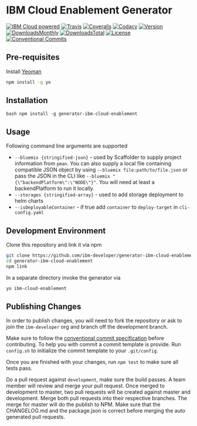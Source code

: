 # IBM Cloud Enablement Generator

[![IBM Cloud powered][img-bluemix-powered]][url-bluemix]
[![Travis][img-travis-master]][url-travis-master]
[![Coveralls][img-coveralls-master]][url-coveralls-master]
[![Codacy][img-codacy]][url-codacy]
[![Version][img-version]][url-npm]
[![DownloadsMonthly][img-npm-downloads-monthly]][url-npm]
[![DownloadsTotal][img-npm-downloads-total]][url-npm]
[![License][img-license]][url-npm]
[![Conventional Commits](https://img.shields.io/badge/Conventional%20Commits-1.0.0-yellow.svg)](https://conventionalcommits.org)

[img-bluemix-powered]: https://img.shields.io/badge/bluemix-powered-blue.svg
[url-bluemix]: http://bluemix.net
[url-npm]: https://www.npmjs.com/package/generator-ibm-cloud-enablement
[img-license]: https://img.shields.io/npm/l/generator-ibm-cloud-enablement.svg
[img-version]: https://img.shields.io/npm/v/generator-ibm-cloud-enablement.svg
[img-npm-downloads-monthly]: https://img.shields.io/npm/dm/generator-ibm-cloud-enablement.svg
[img-npm-downloads-total]: https://img.shields.io/npm/dt/generator-ibm-cloud-enablement.svg

[img-travis-master]: https://travis-ci.org/ibm-developer/generator-ibm-cloud-enablement.svg?branch=master
[url-travis-master]: https://travis-ci.org/ibm-developer/generator-ibm-cloud-enablement/branches

[img-coveralls-master]: https://coveralls.io/repos/github/ibm-developer/generator-ibm-cloud-enablement/badge.svg
[url-coveralls-master]: https://coveralls.io/github/ibm-developer/generator-ibm-cloud-enablement

[img-codacy]: https://api.codacy.com/project/badge/Grade/a5893a4622094dc8920c8a372a8d3588?branch=master
[url-codacy]: https://www.codacy.com/app/ibm-developer/generator-ibm-cloud-enablement

## Pre-requisites

Install [Yeoman](http://yeoman.io)

```bash
npm install -g yo
```

## Installation

``bash
npm install -g generator-ibm-cloud-enablement
``

## Usage

Following command line arguments are supported
* `--bluemix {stringified-json}` -  used by Scaffolder to supply project information from `pman`. You can also supply a local file containing compatible JSON object by using `--bluemix file:path/to/file.json` or pass the JSON in the CLI like `--bluemix "{\"backendPlatform\":\"NODE\"}"`. You will need at least a backendPlatform to run it locally.
* `--storages {stringified-array}` - used to add storage deployment to helm charts
* `--isDeployableContainer` -  if true add `container` to `deploy-target` in `cli-config.yaml`

## Development Environment

Clone this repository and link it via npm

```bash
git clone https://github.com/ibm-developer/generator-ibm-cloud-enablement
cd generator-ibm-cloud-enablement
npm link
```

In a separate directory invoke the generator via

```bash
yo ibm-cloud-enablement 
```

## Publishing Changes

In order to publish changes, you will need to fork the repository or ask to join the `ibm-developer` org and branch off the development branch.

Make sure to follow the [conventional commit specification](https://conventionalcommits.org/) before contributing. To help you with commit a commit template is provide. 
Run `config.sh` to initialize the commit template to your `.git/config`. 


Once you are finished with your changes, run `npm test` to make sure all tests pass.

Do a pull request against `development`, make sure the build passes. A team member will review and merge your pull request. 
Once merged to development to master, two pull requests will be created against master and development. Merge both pull requests into their respective branches. The merge for master will do the publish to NPM. Make sure that the CHANGELOG.md and the package.json is correct before merging the auto generated pull requests. 